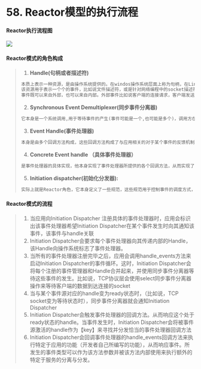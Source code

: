 # 58. Reactor模型的执行流程

#### Reactor执行流程图

![](http://15878290.s21i.faiusr.com/2/ABUIABACGAAg44eb4gUom9LUtgcwjwk4-AU.jpg)

#### Reactor模式的角色构成

>1. **Handle(句柄或者描述符)**
>
>   ~~~java
>   本质上表示一种资源，是由操作系统提供的。在windos操作系统层面上称为句柄，在Linux操作系统中称为文件描述符。
>   该资源用于表示一个个的事件，比如说文件描述符，或是针对网络编程中的socket描述符。
>   事件既可以来自外部，也可以来自内部。外部事件比如说客户端的连接请求，客户端发送过来数据等。内部事件比如说操作系统产生的定时器等，它本质就是一个文件描述符。handle是事件产生的发源地，我们监听事件,其实就是监听handle。
>   ~~~
>
>2. **Synchronous Event Demultiplexer(同步事件分离器)**
>
>   ~~~java
>   它本身是一个系统调用,用于等待事件的产生(事件可能是一个,也可能是多个)，调用方在调用的时候会一直阻塞,一直阻塞到同步事件分离器上有事件产生为止。针对Linux来说，同步事件分离器就是指IO多路复用就是（select,poll,epoll），在Java NIO中就是指selector。
>   ~~~
>
>3. **Event Handle(事件处理器)**
>
>   ~~~java
>   本身是由多个回调方法构成，这些回调方法构成了与应用相关的对于某个事件的反馈机制。Netty相对于java NIO来说，在事件处理器这个角色进行了一个升级，他为我们开发者提供了大量的回调方法，供我们在特定事件产生时实现相应的回调方法进行业务逻辑的处理。
>   ~~~
>
>4. **Concrete Event handle （具体事件处理器）**
>
>   ~~~java
>   是事件处理器的具体实现，他本身实现了事件处理器所提供的各个回调方法，从而实现了特定业务的逻辑。他本质上就是我们编写的一个个事件处理器实现类
>   ~~~
>
>5. **Initiation dispatcher(初始化分发器):**
>
>   ~~~java
>   实际上就是Reactor角色，它本身定义了一些规范，这些规范用于控制事件的调度方式，同时又提供了应用进行事件处理器的注册，删除等措施，它本身就是整个事件处理器的核心所在，Initiation Dispatcher 会通过同步事件分离器来等待事件的发生，一旦事件发生之后，initiation Dispatcher首先会分离出每一个事件，然后调用相关的回调方法来处理这些事件
>   ~~~
>
>   

#### Reactor模式的流程

>1. 当应用向Initiation Dispatcher 注册具体的事件处理器时，应用会标识出该事件处理器希望Initiation Dispatcher在某个事件发生时向其通知该事件，该事件与handle关联
>2. Initiation Dispatcher会要求每个事件处理器向其传递内部的Handle，该Handle向操作系统标志了事件处理器。
>3. 当所有的事件处理器注册完毕之后，应用会调用handle_events方法来启动Initiation Dispatcher的事件循环。这时，Initiation Dispatcher会将每个注册的事件管理器和Handle合并起来，并使用同步事件分离器等待这些事件的发生。比如说，TCP协议层会使用select同步事件分离器操作来等待客户端的数据到达连接的socket
>4. 当与某个事件源对应的handle变为ready状态时，（比如说，TCP socket变为等待状态时），同步事件分离器就会通知Initiation Dispatcher
>5. Initiation Dispatcher会触发事件处理器的回调方法。从而响应这个处于ready状态的handle。当事件发生时，Initiation Dispatcher会将被事件源激活的handle作为【key】来寻找并分发恰当的事件处理器回调方法
>6. Initiation Dispatcher会回调事件处理器的handle_events回调方法来执行特定于应用的功能（开发者自己所编写的功能），从而响应事件。所发生的事件类型可以作为该方法参数并被该方法内部使用来执行额外的特定于服务的分离与分发。
>
>


